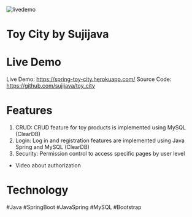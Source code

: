 ![livedemo](https://static.wixstatic.com/media/ce4c51_68bd2392befc4adeb58d6cfadf15ba18~mv2.jpg/v1/fill/w_764,h_516,al_c,q_90/ce4c51_68bd2392befc4adeb58d6cfadf15ba18~mv2.webp)

# Toy City by Sujijava

# Live Demo
Live Demo: https://spring-toy-city.herokuapp.com/
Source Code: https://github.com/sujijava/toy_city

# Features
1. CRUD: CRUD feature for toy products is implemented using MySQL (ClearDB)
2. Login: Log in and registration features are implemented using Java Spring and MySQL (ClearDB)
3. Security: Permission control to access specific pages by user level
- Video about authorization


# Technology
#Java #SpringBoot #JavaSpring #MySQL #Bootstrap

